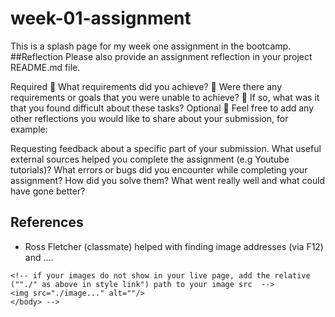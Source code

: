 # week-01-assignment

This is a splash page for my week one assignment in the bootcamp.
##Reflection
Please also provide an assignment reflection in your project README.md file.

Required
🎯 What requirements did you achieve?
🎯 Were there any requirements or goals that you were unable to achieve?
🎯 If so, what was it that you found difficult about these tasks?
Optional
🏹 Feel free to add any other reflections you would like to share about your submission, for example:

Requesting feedback about a specific part of your submission.
What useful external sources helped you complete the assignment (e.g Youtube tutorials)?
What errors or bugs did you encounter while completing your assignment? How did you solve them?
What went really well and what could have gone better?

## References

<!-- - list your external ones -->

- Ross Fletcher (classmate) helped with finding image addresses (via F12) and ....

<!-- <body>
  <h1>week 1 assignment</h1>
    <!-- this is where you add your website structure -->

    <!-- if your images do not show in your live page, add the relative (""./" as above in style link") path to your image src  -->
    <img src="./image..." alt=""/>
    </body> -->
